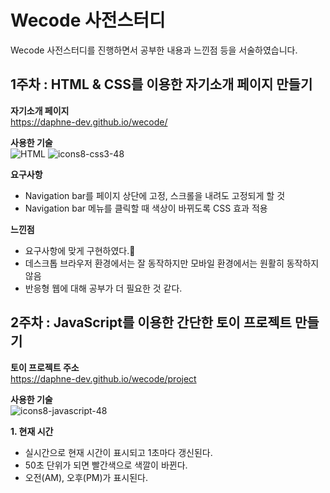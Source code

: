 # Wecode 사전스터디
Wecode 사전스터디를 진행하면서 공부한 내용과 느낀점 등을 서술하였습니다.



## 1주차 : HTML & CSS를 이용한 자기소개 페이지 만들기


__자기소개 페이지__  
https://daphne-dev.github.io/wecode/

__사용한 기술__  
![HTML](https://user-images.githubusercontent.com/59605994/89854712-8f78e700-dbcf-11ea-919c-b45dbc0bb232.png)
![icons8-css3-48](https://user-images.githubusercontent.com/59605994/89854463-e92ce180-dbce-11ea-826a-88927677726c.png "CSS") 

__요구사항__
- Navigation bar를 페이지 상단에 고정, 스크롤을 내려도 고정되게 할 것
- Navigation bar 메뉴를 클릭할 때 색상이 바뀌도록 CSS 효과 적용

__느낀점__
- 요구사항에 맞게 구현하였다.🎉
- 데스크톱 브라우저 환경에서는 잘 동작하지만 모바일 환경에서는 원활히 동작하지 않음
- 반응형 웹에 대해 공부가 더 필요한 것 같다.



## 2주차 : JavaScript를 이용한 간단한 토이 프로젝트 만들기

__토이 프로젝트 주소__  
https://daphne-dev.github.io/wecode/project

__사용한 기술__  
![icons8-javascript-48](https://user-images.githubusercontent.com/59605994/89854755-b0d9d300-dbcf-11ea-8c48-0735e77b2c6e.png)

__1. 현재 시간__

- 실시간으로 현재 시간이 표시되고 1초마다 갱신된다. 
- 50초 단위가 되면 빨간색으로 색깔이 바뀐다.
- 오전(AM), 오후(PM)가 표시된다.
